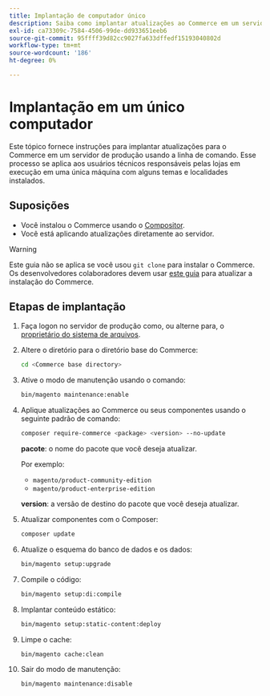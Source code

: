 ```yaml
---
title: Implantação de computador único
description: Saiba como implantar atualizações ao Commerce em um servidor de produção usando a linha de comando.
exl-id: ca73309c-7584-4506-99de-dd933651eeb6
source-git-commit: 95ffff39d82cc9027fa633dffedf15193040802d
workflow-type: tm+mt
source-wordcount: '186'
ht-degree: 0%

---
```


# Implantação em um único computador

Este tópico fornece instruções para implantar atualizações para o Commerce em um servidor de produção usando a linha de comando. Esse processo se aplica aos usuários técnicos responsáveis pelas lojas em execução em uma única máquina com alguns temas e localidades instalados.

## Suposições

- Você instalou o Commerce usando o [Compositor](../../installation/composer.md).
- Você está aplicando atualizações diretamente ao servidor.

>[!WARNING]
>
>Este guia não se aplica se você usou `git clone` para instalar o Commerce.
>Os desenvolvedores colaboradores devem usar [este guia][install] para atualizar a instalação do Commerce.

## Etapas de implantação

1. Faça logon no servidor de produção como, ou alterne para, o [proprietário do sistema de arquivos](../../installation/prerequisites/file-system/overview.md).

1. Altere o diretório para o diretório base do Commerce:

   ```bash
   cd <Commerce base directory>
   ```

1. Ative o modo de manutenção usando o comando:

   ```bash
   bin/magento maintenance:enable
   ```

1. Aplique atualizações ao Commerce ou seus componentes usando o seguinte padrão de comando:

   ```bash
   composer require-commerce <package> <version> --no-update
   ```

   **pacote**: o nome do pacote que você deseja atualizar.

   Por exemplo:

   - `magento/product-community-edition`
   - `magento/product-enterprise-edition`

   **version**: a versão de destino do pacote que você deseja atualizar.

1. Atualizar componentes com o Composer:

   ```bash
   composer update
   ```

1. Atualize o esquema do banco de dados e os dados:

   ```bash
   bin/magento setup:upgrade
   ```

1. Compile o código:

   ```bash
   bin/magento setup:di:compile
   ```

1. Implantar conteúdo estático:

   ```bash
   bin/magento setup:static-content:deploy
   ```

1. Limpe o cache:

   ```bash
   bin/magento cache:clean
   ```

1. Sair do modo de manutenção:

   ```bash
   bin/magento maintenance:disable
   ```

<!-- link definitions -->

[install]: https://developer.adobe.com/commerce/contributor/guides/install/update-dependencies/
